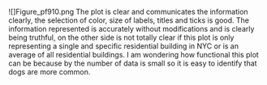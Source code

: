 ![]Figure_pf910.png
The plot is clear and communicates the information clearly, the selection of color, size of labels, titles and ticks is good.
The information represented is accurately without modifications and is clearly being truthful, on the other side is not totally clear if this plot is only representing a single and specific residential building in NYC or is an average of all residential buildings.
I am wondering how functional this plot can be because by the number of data is small so it is easy to identify that dogs are more common.

